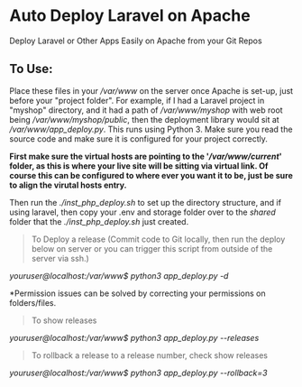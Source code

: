 # Auto Deploy Laravel on Apache
Deploy Laravel or Other Apps Easily on Apache from your Git Repos

## To Use:
Place these files in your */var/www* on the server once Apache is set-up, just before your "project folder". For example, if I had a Laravel project in "myshop" directory, and it had a path of */var/www/myshop* with web root being */var/www/myshop/public*, then the deployment library would sit at */var/www/app_deploy.py*. This runs using Python 3.  Make sure you read the source code and make sure it is configured for your project correctly.

**First make sure the virtual hosts are pointing to the '*/var/www/current*' folder, as this is where your live site will be sitting via virtual link. Of course this can be configured to where ever you want it to be, just be sure to align the virutal hosts entry.**

Then run the *./inst_php_deploy.sh* to set up the directory structure, and if using laravel, then copy your .env and storage folder over to the *shared* folder that the *./inst_php_deploy.sh* just created.

> To Deploy a release (Commit code to Git locally, then run the deploy below on server or you can trigger this script from outside of the server via ssh.)

*youruser@localhost:/var/www$ python3 app_deploy.py -d*

*Permission issues can be solved by correcting your permissions on folders/files.

> To show releases

*youruser@localhost:/var/www$ python3 app_deploy.py --releases*

> To rollback a release to a release number, check show releases

*youruser@localhost:/var/www$ python3 app_deploy.py --rollback=3*

